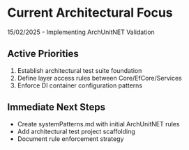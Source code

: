 # Current Architectural Focus
15/02/2025 - Implementing ArchUnitNET Validation

## Active Priorities
1. Establish architectural test suite foundation
2. Define layer access rules between Core/EfCore/Services
3. Enforce DI container configuration patterns

## Immediate Next Steps
- Create systemPatterns.md with initial ArchUnitNET rules
- Add architectural test project scaffolding
- Document rule enforcement strategy
